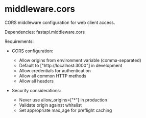 # middleware.cors

CORS middleware configuration for web client access.

Dependencies: fastapi.middleware.cors

Requirements:
- CORS configuration:
  - Allow origins from environment variable (comma-separated)
  - Default to ["http://localhost:3000"] in development
  - Allow credentials for authentication
  - Allow all common HTTP methods
  - Allow all headers

- Security considerations:
  - Never use allow_origins=["*"] in production
  - Validate origin against whitelist
  - Set appropriate max_age for preflight caching